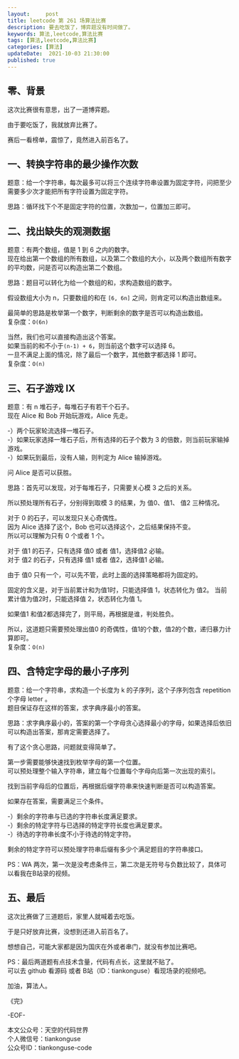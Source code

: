 ```yaml
---   
layout:     post  
title: leetcode 第 261 场算法比赛  
description: 要去吃饭了，博弈题没有时间做了。     
keywords: 算法,leetcode,算法比赛  
tags: [算法,leetcode,算法比赛]    
categories: [算法]  
updateDate:  2021-10-03 21:30:00  
published: true  
---  
```



## 零、背景  


这次比赛很有意思，出了一道博弈题。  


由于要吃饭了，我就放弃比赛了。  


赛后一看榜单，震惊了，竟然进入前百名了。  


## 一、转换字符串的最少操作次数  


题意：给一个字符串，每次最多可以将三个连续字符串设置为固定字符，问把至少需要多少次才能把所有字符设置为固定字符。  


思路：循环找下个不是固定字符的位置，次数加一，位置加三即可。  


## 二、找出缺失的观测数据  


题意：有两个数组，值是 1 到 6 之内的数字。  
现在给出第一个数组的所有数组，以及第二个数组的大小，以及两个数组所有数字的平均数，问是否可以构造出第二个数组。  


思路：题目可以转化为给一个数组的和，求构造数组的数字。  


假设数组大小为 n，只要数组的和在 `[6, 6n]` 之间，则肯定可以构造出数组来。  


最简单的思路是枚举第一个数字，判断剩余的数字是否可以构造出数组。  
复杂度：`O(6n)`  


当然，我们也可以直接构造出这个答案。  
如果当前的和不小于`(n-1) + 6`，则当前这个数字可以选择 6。  
一旦不满足上面的情况，除了最后一个数字，其他数字都选择 1 即可。  
复杂度：`O(n)`


## 三、石子游戏 IX  


题意：有 n 堆石子，每堆石子有若干个石子。  
现在 Alice 和 Bob 开始玩游戏，Alice 先走。  


-）两个玩家轮流选择一堆石子。  
-）如果玩家选择一堆石子后，所有选择的石子个数为 3 的倍数，则当前玩家输掉游戏。  
-）如果玩到最后，没有人输，则判定为 Alice 输掉游戏。  


问 Alice 是否可以获胜。  


思路：首先可以发现，对于每堆石子，只需要关心模 3 之后的关系。  


所以预处理所有石子，分别得到取模 3 的结果，为 值0、值1、 值2 三种情况。  


对于 0 的石子，可以发现只关心奇偶性。  
因为 Alice 选择了这个，Bob 也可以选择这个，之后结果保持不变。  
所以可以理解为只有 0 个或者 1 个。  


对于 值1 的石子，只有选择 值0 或者 值1，选择值2 必输。  
对于 值2 的石子，只有选择 值1 或者 值2，选择值1 必输。  


由于 值0 只有一个，可以先不管，此时上面的选择策略都将为固定的。  


固定的含义是，对于当前累计和为值1时，只能选择值 1，状态转化为 值2。 
当前累计值为值2时，只能选择值 2，状态转化为值 1。  


如果值1 和值2都选择完了，则平局，再根据是谁，判处胜负。  



所以，这道题只需要预处理出值0 的奇偶性，值1的个数，值2的个数，递归暴力计算即可。  
复杂度：`O(n)`  



## 四、含特定字母的最小子序列  


题意：给一个字符串，求构造一个长度为 k 的子序列，这个子序列包含 repetition  个字母 letter 。  
题目保证存在这样的答案，求字典序最小的答案。  


思路：求字典序最小的，答案的第一个字母贪心选择最小的字母，如果选择后依旧可以构造出答案，那肯定需要选择了。  


有了这个贪心思路，问题就变得简单了。  


第一步需要能够快速找到枚举字母的第一个位置。  
可以预处理整个输入字符串，建立每个位置每个字母向后第一次出现的索引。  


找到当前字母后的位置后，再根据后缀字符串来快速判断是否可以构造答案。  


如果存在答案，需要满足三个条件。  


-）剩余的字符串与已选的字符串长度满足要求。  
-）剩余的特定字符与已选择的特定字符长度也满足要求。  
-）待选的字符串长度不小于待选的特定字符。  


剩余的特定字符可以预处理字符串后缀有多少个满足题目的字符串接口。  


PS：WA 两次，第一次是没考虑条件三，第二次是无符号与负数比较了，具体可以看我在B站录的视频。  


## 五、最后  


这次比赛做了三道题后，家里人就喊着去吃饭。  


于是只好放弃比赛，没想到还进入前百名了。  


想想自己，可能大家都是因为国庆在外或者串门，就没有参加比赛吧。  



PS：最后两道题有点技术含量，代码有点长，这里就不贴了。  
可以去 github 看源码 或者 B站（ID：tiankonguse）看现场录的视频吧。  



加油，算法人。  


《完》  


-EOF-  



本文公众号：天空的代码世界  
个人微信号：tiankonguse  
公众号ID：tiankonguse-code  
  

